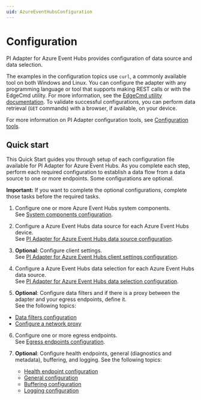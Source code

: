 ```yaml
---
uid: AzureEventHubsConfiguration
---
```


# Configuration

PI Adapter for Azure Event Hubs provides configuration of data source and data selection.

The examples in the configuration topics use `curl`, a commonly available tool on both Windows and Linux. You can configure the adapter with any programming language or tool that supports making REST calls or with the EdgeCmd utility. For more information, see the [EdgeCmd utility documentation](https://osisoft.github.io/Edgecmd-Docs/content/edgecmd-utility.html). To validate successful configurations, you can perform data retrieval (`GET` commands) with a browser, if available, on your device.

For more information on PI Adapter configuration tools, see [Configuration tools](xref:ConfigurationTools).

## Quick start

This Quick Start guides you through setup of each configuration file available for PI Adapter for Azure Event Hubs. As you complete each step, perform each required configuration to establish a data flow from a data source to one or more endpoints. Some configurations are optional.

**Important:** If you want to complete the optional configurations, complete those tasks before the required tasks.

1. Configure one or more Azure Event Hubs system components.<br>See [System components configuration](xref:SystemComponentsConfiguration#configure-system-components).

2. Configure a Azure Event Hubs data source for each Azure Event Hubs device.<br>See [PI Adapter for Azure Event Hubs data source configuration](xref:PIAdapterForAzureEventHubsDataSourceConfiguration#configure-azure-event-hubs-data-source).

3. **Optional**: Configure client settings.<br> See [PI Adapter for Azure Event Hubs client settings configuration](xref:PIAdapterForAzureEventHubsClientSettingsConfiguration#configure-azure-event-hubs-client-settings).

4. Configure a Azure Event Hubs data selection for each Azure Event Hubs data source.<br>See [PI Adapter for Azure Event Hubs data selection configuration](xref:PIAdapterForAzureEventHubsDataSelectionConfiguration#configure-azure-event-hubs-data-selection).

5. **Optional**: Configure data filters and if there is a proxy between the adapter and your egress endpoints, define it.<br>See the following topics:

- [Data filters configuration](xref:DataFiltersConfiguration#configure-data-filters) 
- [Configure a network proxy](xref:ConfigureANetworkProxy)

6. Configure one or more egress endpoints.<br>See [Egress endpoints configuration](xref:EgressEndpointsConfiguration#configure-egress-endpoints).

7. **Optional**: Configure health endpoints, general (diagnostics and metadata), buffering, and logging. See the following topics:

    - [Health endpoint configuration](xref:HealthEndpointConfiguration#configure-health-endpoint)
    - [General configuration](xref:GeneralConfiguration#configure-general)
    - [Buffering configuration](xref:BufferingConfiguration#configure-buffering)
    - [Logging configuration](xref:LoggingConfiguration#configure-logging)
